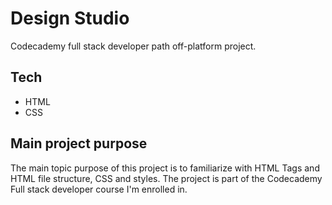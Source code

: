 # **Design Studio**
Codecademy full stack developer path off-platform project.

## **Tech**
- HTML
- CSS

## **Main project purpose**
The main topic purpose of this project is to familiarize with HTML Tags and 
HTML file structure, CSS and styles.
The project is part of the Codecademy Full stack developer course I'm enrolled in.
